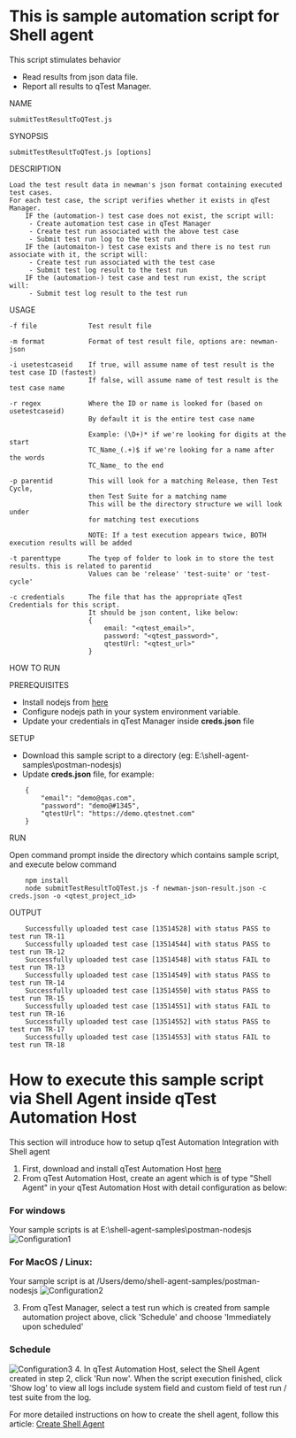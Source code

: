 # This is sample automation script for Shell agent

This script stimulates behavior

 - Read results from json data file.
 - Report all results to qTest Manager. 

NAME

    submitTestResultToQTest.js

SYNOPSIS

    submitTestResultToQTest.js [options]

DESCRIPTION

    Load the test result data in newman's json format containing executed test cases. 
    For each test case, the script verifies whether it exists in qTest Manager.
        IF the (automation-) test case does not exist, the script will:
         - Create automation test case in qTest Manager
         - Create test run associated with the above test case
         - Submit test run log to the test run
        IF the (automaiton-) test case exists and there is no test run associate with it, the script will:
         - Create test run associated with the test case
         - Submit test log result to the test run
        IF the (automation-) test case and test run exist, the script will:
         - Submit test log result to the test run

USAGE

    -f file             Test result file

    -m format           Format of test result file, options are: newman-json

    -i usetestcaseid    If true, will assume name of test result is the test case ID (fastest)
                        If false, will assume name of test result is the test case name

    -r regex            Where the ID or name is looked for (based on usetestcaseid)
                        By default it is the entire test case name

                        Example: (\D+)* if we're looking for digits at the start
                        TC_Name_(.+)$ if we're looking for a name after the words
                        TC_Name_ to the end

    -p parentid         This will look for a matching Release, then Test Cycle,
                        then Test Suite for a matching name
                        This will be the directory structure we will look under
                        for matching test executions

                        NOTE: If a test execution appears twice, BOTH execution results will be added

    -t parenttype       The tyep of folder to look in to store the test results. this is related to parentid
                        Values can be 'release' 'test-suite' or 'test-cycle'

    -c credentials      The file that has the appropriate qTest Credentials for this script.
                        It should be json content, like below:
                        {
                            email: "<qtest_email>",
                            password: "<qtest_password>",
                            qtestUrl: "<qtest_url>"
                        }

HOW TO RUN

PREREQUISITES

  - Install nodejs from [here](https://nodejs.org/en/download/)
  - Configure nodejs path in your system environment variable.
  - Update your credentials in qTest Manager inside **creds.json** file

SETUP

- Download this sample script to a directory (eg:    E:\shell-agent-samples\postman-nodesjs)
- Update **creds.json** file, for example:

```
    {
        "email": "demo@qas.com",
        "password": "demo@#1345",
        "qtestUrl": "https://demo.qtestnet.com"
    }
```
RUN

Open command prompt inside the directory which contains sample script, and execute below command

```
    npm install
    node submitTestResultToQTest.js -f newman-json-result.json -c creds.json -o <qtest_project_id>
```
OUTPUT

```
    Successfully uploaded test case [13514528] with status PASS to test run TR-11
    Successfully uploaded test case [13514544] with status PASS to test run TR-12
    Successfully uploaded test case [13514548] with status FAIL to test run TR-13
    Successfully uploaded test case [13514549] with status PASS to test run TR-14
    Successfully uploaded test case [13514550] with status PASS to test run TR-15
    Successfully uploaded test case [13514551] with status FAIL to test run TR-16
    Successfully uploaded test case [13514552] with status PASS to test run TR-17
    Successfully uploaded test case [13514553] with status FAIL to test run TR-18
```
 
# How to execute this sample script via Shell Agent inside qTest Automation Host

This section will introduce how to setup qTest Automation Integration with Shell agent

1. First, download and install qTest Automation Host [here](https://support.qasymphony.com/hc/en-us/articles/115005225543-Download-Automation-Agent-Host)
2. From qTest Automation Host, create an agent which is of type "Shell Agent" in your qTest Automation Host with detail configuration as below:

### For windows
Your sample scripts is at E:\shell-agent-samples\postman-nodesjs
![Configuration1](/postman-nodesjs/images/shell-agent.png?raw=true)

### For MacOS / Linux: 
Your sample script is at /Users/demo/shell-agent-samples/postman-nodesjs
![Configuration2](/postman-nodesjs/images/shell-agent-2.png?raw=true)

3. From qTest Manager, select a test run which is created from sample automation project above, click 'Schedule' and choose 'Immediately upon scheduled'
### Schedule
![Configuration3](/postman-nodesjs/images/test-run.png?raw=true)
4. In qTest Automation Host, select the Shell Agent created in step 2, click 'Run now'. When the script execution finished, click 'Show log' to view all logs include system field and custom field of test run / test suite from the log.

For more detailed instructions on how to create the shell agent, follow this article: [Create Shell Agent](https://support.qasymphony.com/hc/en-us/articles/115005558783-Create-Shell-Agent)
